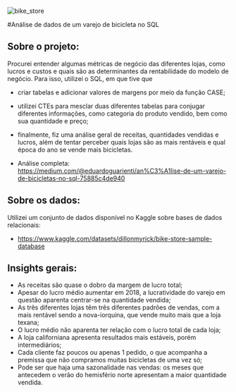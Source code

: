 ![bike_store](https://github.com/user-attachments/assets/7d572ad6-842c-40be-b93d-890182d49c2d)

#Análise de dados de um varejo de bicicleta no SQL

## Sobre o projeto:
Procurei entender algumas métricas de negócio das diferentes lojas, como lucros e custos e quais são as determinantes da rentabilidade do modelo de negócio. Para isso, utilizei o SQL, em que tive que 
- criar tabelas e adicionar valores de margens por meio da função CASE;
- utilizei CTEs para mesclar duas diferentes tabelas para conjugar diferentes informações, como categoria do produto vendido, bem como sua quantidade e preço;
- finalmente, fiz uma análise geral de receitas, quantidades vendidas e lucros, além de tentar perceber quais lojas são as mais rentáveis e qual época do ano se vende mais bicicletas.

- Análise completa: https://medium.com/@eduardoguarienti/an%C3%A1lise-de-um-varejo-de-bicicletas-no-sql-75885c4de940

## Sobre os dados:
Utilizei um conjunto de dados disponível no Kaggle sobre bases de dados relacionais:
- https://www.kaggle.com/datasets/dillonmyrick/bike-store-sample-database

## Insights gerais:
- As receitas são quase o dobro da margem de lucro total;
- Apesar do lucro médio aumentar em 2018, a lucratividade do varejo em questão aparenta centrar-se na quantidade vendida;
- As três diferentes lojas têm três diferentes padrões de vendas, com a mais rentável sendo a nova-iorquina, que vende muito mais que a loja texana;
- O lucro médio não aparenta ter relação com o lucro total de cada loja;
- A loja californiana apresenta resultados mais estáveis, porém intermediários;
- Cada cliente faz poucos ou apenas 1 pedido, o que acompanha a premissa que não compramos muitas bicicletas de uma vez só;
- Pode ser que haja uma sazonalidade nas vendas: os meses que antecedem o verão do hemisfério norte apresentam a maior quantidade vendida.
